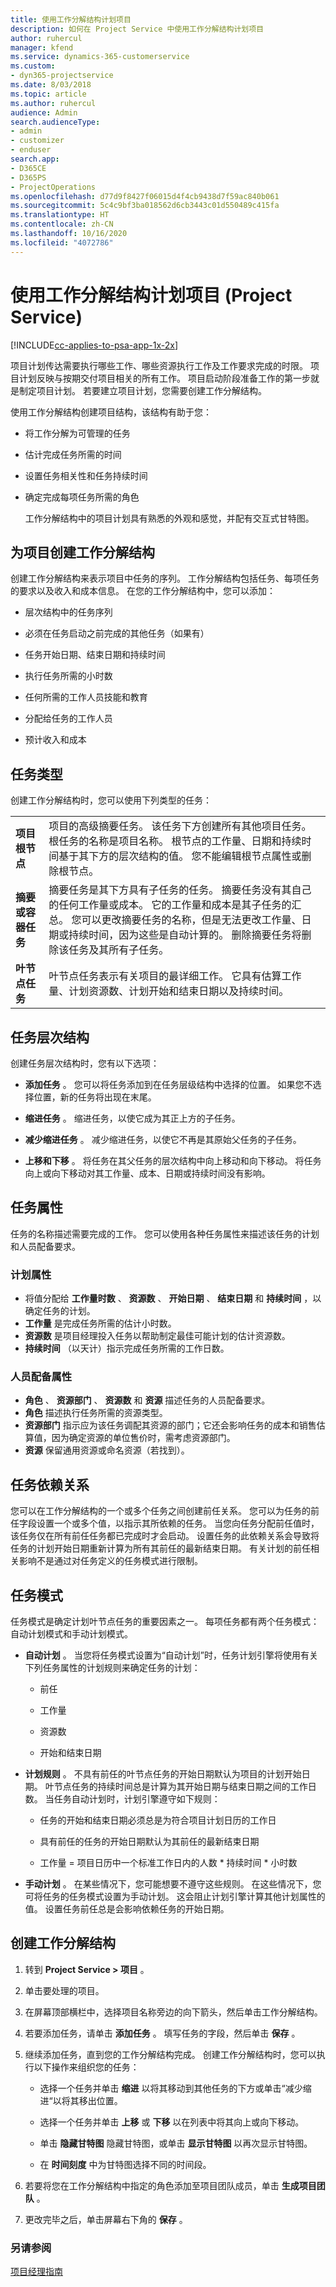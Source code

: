 ```yaml
---
title: 使用工作分解结构计划项目
description: 如何在 Project Service 中使用工作分解结构计划项目
author: ruhercul
manager: kfend
ms.service: dynamics-365-customerservice
ms.custom:
- dyn365-projectservice
ms.date: 8/03/2018
ms.topic: article
ms.author: ruhercul
audience: Admin
search.audienceType:
- admin
- customizer
- enduser
search.app:
- D365CE
- D365PS
- ProjectOperations
ms.openlocfilehash: d77d9f8427f06015d4f4cb9438d7f59ac840b061
ms.sourcegitcommit: 5c4c9bf3ba018562d6cb3443c01d550489c415fa
ms.translationtype: HT
ms.contentlocale: zh-CN
ms.lasthandoff: 10/16/2020
ms.locfileid: "4072786"
---
```

# <a name="schedule-a-project-with-a-work-breakdown-structure-project-service"></a>使用工作分解结构计划项目 (Project Service)

[!INCLUDE[cc-applies-to-psa-app-1x-2x](../includes/cc-applies-to-psa-app-1x-2x.md)]

项目计划传达需要执行哪些工作、哪些资源执行工作及工作要求完成的时限。 项目计划反映与按期交付项目相关的所有工作。 项目启动阶段准备工作的第一步就是制定项目计划。 若要建立项目计划，您需要创建工作分解结构。  
  
 使用工作分解结构创建项目结构，该结构有助于您：  
  
- 将工作分解为可管理的任务  
  
- 估计完成任务所需的时间  
  
- 设置任务相关性和任务持续时间  
  
- 确定完成每项任务所需的角色  
  
  工作分解结构中的项目计划具有熟悉的外观和感觉，并配有交互式甘特图。  
  
## <a name="create-a-work-breakdown-structure-for-a-project"></a>为项目创建工作分解结构  
 创建工作分解结构来表示项目中任务的序列。 工作分解结构包括任务、每项任务的要求以及收入和成本信息。 在您的工作分解结构中，您可以添加：  
  
-   层次结构中的任务序列  
  
-   必须在任务启动之前完成的其他任务（如果有）  
  
-   任务开始日期、结束日期和持续时间  
  
-   执行任务所需的小时数  
  
-   任何所需的工作人员技能和教育  
  
-   分配给任务的工作人员  
  
-   预计收入和成本  
  
## <a name="task-types"></a>任务类型  
创建工作分解结构时，您可以使用下列类型的任务：  

| | | 
|---------------------------------------|-----------------------------------------------------------------| 
| **项目根节点** | 项目的高级摘要任务。 该任务下方创建所有其他项目任务。 根任务的名称是项目名称。 根节点的工作量、日期和持续时间基于其下方的层次结构的值。 您不能编辑根节点属性或删除根节点。 | 
| **摘要或容器任务** | 摘要任务是其下方具有子任务的任务。 摘要任务没有其自己的任何工作量或成本。 它的工作量和成本是其子任务的汇总。 您可以更改摘要任务的名称，但是无法更改工作量、日期或持续时间，因为这些是自动计算的。 删除摘要任务将删除该任务及其所有子任务。|  
| **叶节点任务** | 叶节点任务表示有关项目的最详细工作。 它具有估算工作量、计划资源数、计划开始和结束日期以及持续时间。|

  
## <a name="task-hierarchy"></a>任务层次结构  
 创建任务层次结构时，您有以下选项：  
  
- **添加任务** 。   您可以将任务添加到在任务层级结构中选择的位置。 如果您不选择位置，新的任务将出现在末尾。  
  
- **缩进任务** 。   缩进任务，以使它成为其正上方的子任务。  
  
- **减少缩进任务** 。   减少缩进任务，以使它不再是其原始父任务的子任务。  
  
- **上移和下移** 。   将任务在其父任务的层次结构中向上移动和向下移动。 将任务向上或向下移动对其工作量、成本、日期或持续时间没有影响。  
  
## <a name="task-attributes"></a>任务属性  
 任务的名称描述需要完成的工作。 您可以使用各种任务属性来描述该任务的计划和人员配备要求。  
  
### <a name="schedule-attributes"></a>计划属性

 - 将值分配给 **工作量时数** 、 **资源数** 、 **开始日期** 、 **结束日期** 和 **持续时间** ，以确定任务的计划。 
 - **工作量** 是完成任务所需的估计小时数。
 - **资源数** 是项目经理投入任务以帮助制定最佳可能计划的估计资源数。 
 - **持续时间** （以天计）指示完成任务所需的工作日数。  
  
### <a name="staffing-attributes"></a>人员配备属性

 - **角色** 、 **资源部门** 、 **资源数** 和 **资源** 描述任务的人员配备要求。 
 - **角色** 描述执行任务所需的资源类型。 
 - **资源部门** 指示应为该任务调配其资源的部门；它还会影响任务的成本和销售估算值，因为确定资源的单位售价时，需考虑资源部门。 
 - **资源** 保留通用资源或命名资源（若找到）。  
  
## <a name="task-dependencies"></a>任务依赖关系  
 您可以在工作分解结构的一个或多个任务之间创建前任关系。 您可以为任务的前任字段设置一个或多个值，以指示其所依赖的任务。 当您向任务分配前任值时，该任务仅在所有前任任务都已完成时才会启动。 设置任务的此依赖关系会导致将任务的计划开始日期重新计算为所有其前任的最新结束日期。 有关计划的前任相关影响不是通过对任务定义的任务模式进行限制。  
  
## <a name="task-mode"></a>任务模式  
 任务模式是确定计划叶节点任务的重要因素之一。 每项任务都有两个任务模式：自动计划模式和手动计划模式。  
  
-   **自动计划** 。   当您将任务模式设置为“自动计划”时，任务计划引擎将使用有关下列任务属性的计划规则来确定任务的计划：  
  
    -   前任  
  
    -   工作量  
  
    -   资源数  
  
    -   开始和结束日期  
  
-   **计划规则** 。   不具有前任的叶节点任务的开始日期默认为项目的计划开始日期。 叶节点任务的持续时间总是计算为其开始日期与结束日期之间的工作日数。 当任务自动计划时，计划引擎遵守如下规则：  
  
    -   任务的开始和结束日期必须总是为符合项目计划日历的工作日  
  
    -   具有前任的任务的开始日期默认为其前任的最新结束日期  
  
    -   工作量 = 项目日历中一个标准工作日内的人数 * 持续时间 * 小时数  
  
-   **手动计划** 。   在某些情况下，您可能想要不遵守这些规则。 在这些情况下，您可将任务的任务模式设置为手动计划。 这会阻止计划引擎计算其他计划属性的值。 设置任务前任总是会影响依赖任务的开始日期。  
  
## <a name="create-a-work-breakdown-structure"></a>创建工作分解结构  
  
1.  转到 **Project Service > 项目** 。  
  
2.  单击要处理的项目。  
  
3.  在屏幕顶部横栏中，选择项目名称旁边的向下箭头，然后单击工作分解结构。  
  
4.  若要添加任务，请单击 **添加任务** 。 填写任务的字段，然后单击 **保存** 。  
  
5.  继续添加任务，直到您的工作分解结构完成。 创建工作分解结构时，您可以执行以下操作来组织您的任务：  
  
    -   选择一个任务并单击 **缩进** 以将其移动到其他任务的下方或单击“减少缩进“以将其移出位置。  
  
    -   选择一个任务并单击 **上移** 或 **下移** 以在列表中将其向上或向下移动。  
  
    -   单击 **隐藏甘特图** 隐藏甘特图，或单击 **显示甘特图** 以再次显示甘特图。  
  
    -   在 **时间刻度** 中为甘特图选择不同的时间段。  
  
6.  若要将您在工作分解结构中指定的角色添加至项目团队成员，单击 **生成项目团队** 。  
  
7.  更改完毕之后，单击屏幕右下角的 **保存** 。  
  
### <a name="see-also"></a>另请参阅  
 [项目经理指南](../psa/project-manager-guide.md)
